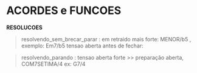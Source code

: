 # ACORDES e FUNCOES

**RESOLUCOES**
> resolvendo_sem_brecar_parar :
em retraido mais forte: MENOR/b5 , exemplo: Em7/b5
tensao aberta antes de fechar:

> resolvendo_parando :
tensao aberta forte >> preparação aberta, COM7SETIMA/4 ex: G7/4

